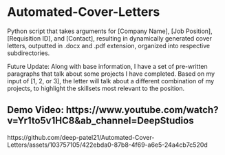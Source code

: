 # Automated-Cover-Letters
Python script that takes arguments for [Company Name], [Job Position],  [Requisition ID], and [Contact], resulting in dynamically generated cover letters, outputted in .docx and .pdf extension, organized into respective subdirectories.

Future Update:
Along with base information, I have a set of pre-written paragraphs that talk about some projects I have completed. Based on my input of [1, 2, or 3], the letter will talk about a different combination of my 
projects, to highlight the skillsets most relevant to the position.

<h2>Demo Video: https://www.youtube.com/watch?v=Yr1to5v1HC8&ab_channel=DeepStudios </h2>
https://github.com/deep-patel21/Automated-Cover-Letters/assets/103757105/422ebda0-87b8-4f69-a6e5-24a4cb7c520d


